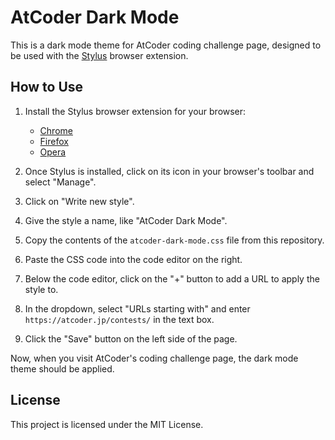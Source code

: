# AtCoder Dark Mode

This is a dark mode theme for AtCoder coding challenge page, designed to be used with the [Stylus](https://add0n.com/stylus.html) browser extension.

## How to Use

1.  Install the Stylus browser extension for your browser:
    *   [Chrome](https://chrome.google.com/webstore/detail/stylus/clngdbkpkpeebahjckkjfobafhncgmne)
    *   [Firefox](https://addons.mozilla.org/en-US/firefox/addon/styl-us/)
    *   [Opera](https://addons.opera.com/en/extensions/details/stylus/)

2.  Once Stylus is installed, click on its icon in your browser's toolbar and select "Manage".

3.  Click on "Write new style".

4.  Give the style a name, like "AtCoder Dark Mode".

5.  Copy the contents of the `atcoder-dark-mode.css` file from this repository.

6.  Paste the CSS code into the code editor on the right.

7.  Below the code editor, click on the "+" button to add a URL to apply the style to.

8.  In the dropdown, select "URLs starting with" and enter `https://atcoder.jp/contests/` in the text box.

9.  Click the "Save" button on the left side of the page.

Now, when you visit AtCoder's coding challenge page, the dark mode theme should be applied.

## License

This project is licensed under the MIT License.
